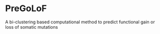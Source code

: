 # PreGoLoF
A bi-clustering based computational method to predict functional gain or loss of somatic mutations
